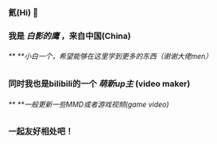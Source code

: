 ### 氦(Hi) 👋
### 我是 **_白影的鹰_** ，来自中国(China)
###### **   **小白一个，希望能够在这里学到更多的东西（谢谢大佬men）
### 同时我也是bilibili的一个 **_萌新up主_** (video maker)
###### **   **一般更新一些MMD或者游戏视频(game video)
### 一起友好相处吧！

<!--
**whiteshadoweagle/whiteshadoweagle** is a ✨ _special_ ✨ repository because its `README.md` (this file) appears on your GitHub profile.

Here are some ideas to get you started:

- 🔭 I’m currently working on ...
- 🌱 I’m currently learning ...
- 👯 I’m looking to collaborate on ...
- 🤔 I’m looking for help with ...
- 💬 Ask me about ...
- 📫 How to reach me: ...
- 😄 Pronouns: ...
- ⚡ Fun fact: ...
-->
